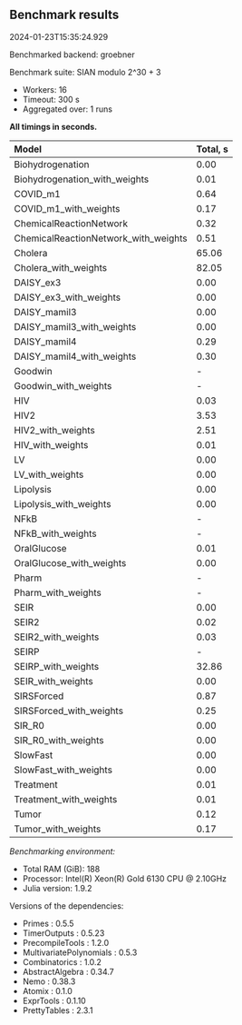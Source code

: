 ## Benchmark results

2024-01-23T15:35:24.929

Benchmarked backend: groebner

Benchmark suite: SIAN modulo 2^30 + 3

- Workers: 16
- Timeout: 300 s
- Aggregated over: 1 runs

**All timings in seconds.**

|Model|Total, s|
|:----|---|
|Biohydrogenation|0.00|
|Biohydrogenation_with_weights|0.01|
|COVID_m1|0.64|
|COVID_m1_with_weights|0.17|
|ChemicalReactionNetwork|0.32|
|ChemicalReactionNetwork_with_weights|0.51|
|Cholera|65.06|
|Cholera_with_weights|82.05|
|DAISY_ex3|0.00|
|DAISY_ex3_with_weights|0.00|
|DAISY_mamil3|0.00|
|DAISY_mamil3_with_weights|0.00|
|DAISY_mamil4|0.29|
|DAISY_mamil4_with_weights|0.30|
|Goodwin| - |
|Goodwin_with_weights| - |
|HIV|0.03|
|HIV2|3.53|
|HIV2_with_weights|2.51|
|HIV_with_weights|0.01|
|LV|0.00|
|LV_with_weights|0.00|
|Lipolysis|0.00|
|Lipolysis_with_weights|0.00|
|NFkB| - |
|NFkB_with_weights| - |
|OralGlucose|0.01|
|OralGlucose_with_weights|0.00|
|Pharm| - |
|Pharm_with_weights| - |
|SEIR|0.00|
|SEIR2|0.02|
|SEIR2_with_weights|0.03|
|SEIRP| - |
|SEIRP_with_weights|32.86|
|SEIR_with_weights|0.00|
|SIRSForced|0.87|
|SIRSForced_with_weights|0.25|
|SIR_R0|0.00|
|SIR_R0_with_weights|0.00|
|SlowFast|0.00|
|SlowFast_with_weights|0.00|
|Treatment|0.01|
|Treatment_with_weights|0.01|
|Tumor|0.12|
|Tumor_with_weights|0.17|

*Benchmarking environment:*

* Total RAM (GiB): 188
* Processor: Intel(R) Xeon(R) Gold 6130 CPU @ 2.10GHz
* Julia version: 1.9.2

Versions of the dependencies:

* Primes : 0.5.5
* TimerOutputs : 0.5.23
* PrecompileTools : 1.2.0
* MultivariatePolynomials : 0.5.3
* Combinatorics : 1.0.2
* AbstractAlgebra : 0.34.7
* Nemo : 0.38.3
* Atomix : 0.1.0
* ExprTools : 0.1.10
* PrettyTables : 2.3.1
